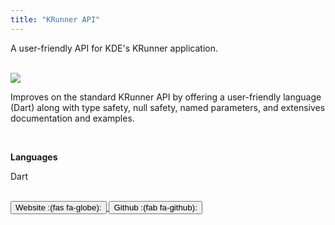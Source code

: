 ```yaml
---
title: "KRunner API"
---
```



A user-friendly API for KDE's KRunner application.


<br>


<image src="https://github.com/Merrit/krunner-dart/blob/8dee34a008fae6883d3e2822af92c4afa33b30da/assets/images/promo/promo.png?raw=true">


<br>


Improves on the standard KRunner API by offering a user-friendly language (Dart)
along with type safety, null safety, named parameters,  and extensives
documentation and examples.


<br>



**Languages**

Dart


<br>


<a href="https://pub.dev/packages/krunner">
  <button class="custom-button">
    Website :(fas fa-globe):
  </button>
</a>

<a href="https://github.com/Merrit/krunner-dart">
  <button class="custom-button">
    Github :(fab fa-github):
  </button>
</a>


<div class="medium-area-spacer"></div>
